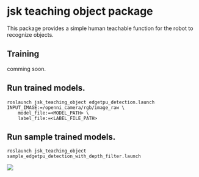 # jsk teaching object package

This package provides a simple human teachable function for the robot to recognize objects.


## Training

comming soon.

## Run trained models.

```
roslaunch jsk_teaching_object edgetpu_detection.launch INPUT_IMAGE:=/openni_camera/rgb/image_raw \
    model_file:=<MODEL_PATH> \
    label_file:=<LABEL_FILE_PATH>
```

## Run sample trained models.

```
roslaunch jsk_teaching_object sample_edgetpu_detection_with_depth_filter.launch
```

![](./doc/recognition.gif)
